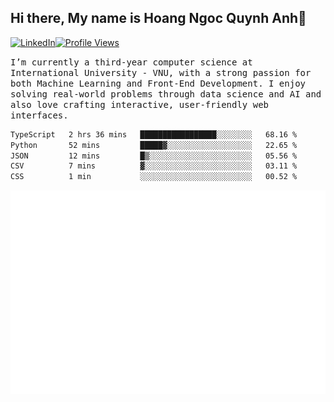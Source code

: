 ## Hi there, My name is Hoang Ngoc Quynh Anh👋

[![LinkedIn](https://img.shields.io/badge/LinkedIn-0077B5?style=flat&logo=linkedin&logoColor=white)](https://www.linkedin.com/in/quynhanh572004/)[![Profile Views](https://komarev.com/ghpvc/?username=Greekatz&color=blue&style=flat-square)](https://github.com/quynhanhhoang572004)  

<samp> I’m currently a third-year computer science at International University - VNU, with a strong passion for both Machine Learning and Front-End Development. I enjoy solving real-world problems through data science and AI and also love crafting interactive, user-friendly web interfaces.<samp> 




<!--START_SECTION:waka-->

```txt
TypeScript   2 hrs 36 mins   █████████████████░░░░░░░░   68.16 %
Python       52 mins         █████▓░░░░░░░░░░░░░░░░░░░   22.65 %
JSON         12 mins         █▒░░░░░░░░░░░░░░░░░░░░░░░   05.56 %
CSV          7 mins          ▓░░░░░░░░░░░░░░░░░░░░░░░░   03.11 %
CSS          1 min           ░░░░░░░░░░░░░░░░░░░░░░░░░   00.52 %
```

<!--END_SECTION:waka-->

![Full-year Contribution Calendar](https://github.com/quynhanhhoang572004/quynhanhhoang572004/blob/main/metrics.plugin.isocalendar.fullyear.svg)

